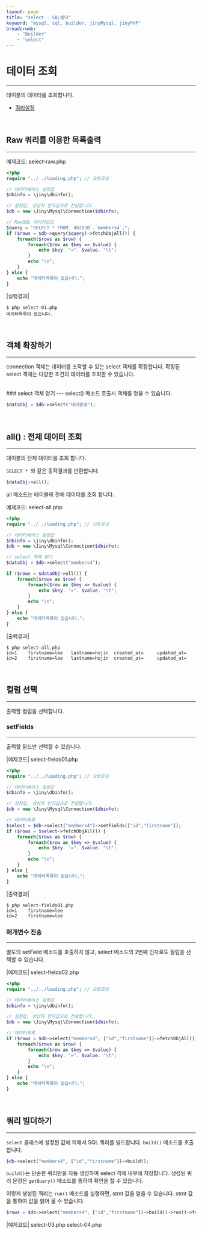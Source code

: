 ```yaml
---
layout: page
title: "select - SQL빌더"
keyword: "mysql, sql, builder, jinyMysql, jinyPHP"
breadcrumb:
    - "Builder"
    - "select"
--- 
```


# 데이터 조회
---
테이블의 데이터를 조회합니다.

* [쿼리설정](query)

<br>

## Raw 쿼리를 이용한 목록출력
---

예제코드: select-raw.php
```php
<?php
require "../../loading.php"; // 오토로딩

// 데이터베이스 설정값
$dbinfo = \jiny\dbinfo();

// 설정값, 생성자 인자값으로 전달합니다.
$db = new \Jiny\Mysql\Connection($dbinfo);

// RawSQL 데이터삽입
$query = "SELECT * FROM `db2020`.`members4`;";
if ($rows = $db->query($query)->fetchObjAll()) {
    foreach($rows as $row) {
        foreach($row as $key => $value) {
            echo $key. "=". $value. "\t";
        }
        echo "\n";
    }
} else {
    echo "데이터목록이 없습니다.";
}
```

|실행결과|
```console
$ php select-01.php 
데이터목록이 없습니다.
```

<br>

## 객체 확장하기
---
connection 객체는 데이터를 조작할 수 있는 select 객체를 확장합니다.
확장된 select 객체는 다양한 조건의 데이터를 조회할 수 있습니다.

<br>
### select 객체 얻기
---
select() 메소드 호출시 객체를 얻을 수 있습니다.

```php
$dataObj = $db->select("테이블명");
```

<br>

## all() : 전체 데이터 조회
---
데이블의 전체 데이터를 조회 합니다.

`SELECT * `와 같은 동작결과를 반환합니다.

```php
$dataObj->all();
```
all 메소드는 테이블의 전체 데이터를 조회 합니다.

예제코드: select-all.php
```php
<?php
require "../../loading.php"; // 오토로딩

// 데이터베이스 설정값
$dbinfo = \jiny\dbinfo();
$db = new \Jiny\Mysql\Connection($dbinfo);

// select 객체 얻기
$dataObj = $db->select("members4");

if ($rows = $dataObj->all()) {
    foreach($rows as $row) {
        foreach($row as $key => $value) {
            echo $key. "=". $value. "\t";
        }
        echo "\n";
    }
} else {
    echo "데이터목록이 없습니다.";
}
```

|출력결과|
```console
$ php select-all.php 
id=1    firstname=lee   lastname=hojin  created_at=     updated_at=
id=2    firstname=lee   lastname=hojin  created_at=     updated_at=
```

<br>

## 컬럼 선택
---
출력할 컬럼을 선택합니다.

### setFields
---
출력할 필드만 선택할 수 있습니다.

|예제코드| select-fields01.php
```php
<?php
require "../../loading.php"; // 오토로딩

// 데이터베이스 설정값
$dbinfo = \jiny\dbinfo();

// 설정값, 생성자 인자값으로 전달합니다.
$db = new \Jiny\Mysql\Connection($dbinfo);

// 데이터목록
$select = $db->select("members4")->setFields(["id","firstname"]);
if ($rows = $select->fetchObjAll()) {
    foreach($rows as $row) {
        foreach($row as $key => $value) {
            echo $key. "=". $value. "\t";
        }
        echo "\n";
    }
} else {
    echo "데이터목록이 없습니다.";
}
```

|출력결과|
```console
$ php select-fields01.php 
id=1    firstname=lee
id=2    firstname=lee
```

### 매개변수 전송
---
별도의 setField 메소드를 호출하지 않고, select 메소드의 2번째 인자로도 컬럼을 선택할 수 있습니다.

|예제코드| select-fields02.php
```php
<?php
require "../../loading.php"; // 오토로딩

// 데이터베이스 설정값
$dbinfo = \jiny\dbinfo();

// 설정값, 생성자 인자값으로 전달합니다.
$db = new \Jiny\Mysql\Connection($dbinfo);

// 데이터목록
if ($rows = $db->select("members4", ["id","firstname"])->fetchObjAll()) {
    foreach($rows as $row) {
        foreach($row as $key => $value) {
            echo $key. "=". $value. "\t";
        }
        echo "\n";
    }
} else {
    echo "데이터목록이 없습니다.";
}
```

<br>

## 쿼리 빌더하기
---
`select` 클래스에 설정된 값에 의해서 SQL 쿼리를 빌드합니다.
`build()` 메소드를 호출합니다.  

```php
$db->select("members4", ["id","firstname"])->build();
```
`build()`는 단순한 쿼리만을 자동 생성하여 select 객체 내부에 저장합니다.
생성된 쿼리 문장은 `getQuery()` 메소드를 통하여 확인을 할 수 있습니다. 

이렇게 생성된 쿼리는 `run()` 메소드를 실행하면, stmt 값을 얻을 수 있습니다.
stmt 값을 통하여 값을 읽어 올 수 있습니다.

```php
$rows = $db->select("members4", ["id","firstname"])->build()->run()->fetchObjAll();
```

|예제코드|
select-03.php
select-04.php

<br>
